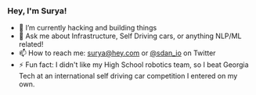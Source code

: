 ### Hey, I'm Surya!

- 🔭 I’m currently hacking and building things
- 💬 Ask me about Infrastructure, Self Driving cars, or anything NLP/ML related!
- 📫 How to reach me: surya@hey.com or [@sdan_io](sdan.io/t) on Twitter
- ⚡ Fun fact: I didn't like my High School robotics team, so I beat Georgia Tech at an international self driving car competition I entered on my own.
